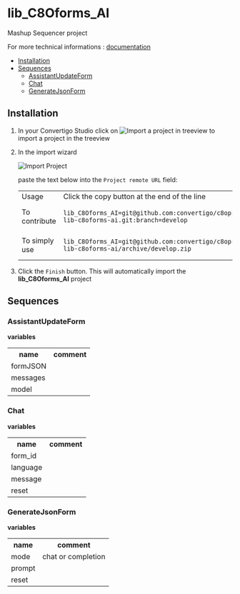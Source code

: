 


# lib_C8Oforms_AI

Mashup Sequencer project


For more technical informations : [documentation](./project.md)

- [Installation](#installation)
- [Sequences](#sequences)
    - [AssistantUpdateForm](#assistantupdateform)
    - [Chat](#chat)
    - [GenerateJsonForm](#generatejsonform)


## Installation

1. In your Convertigo Studio click on ![](https://github.com/convertigo/convertigo/blob/develop/eclipse-plugin-studio/icons/studio/project_import.gif?raw=true "Import a project in treeview") to import a project in the treeview
2. In the import wizard

   ![](https://github.com/convertigo/convertigo/blob/develop/eclipse-plugin-studio/tomcat/webapps/convertigo/templates/ftl/project_import_wzd.png?raw=true "Import Project")
   
   paste the text below into the `Project remote URL` field:
   <table>
     <tr><td>Usage</td><td>Click the copy button at the end of the line</td></tr>
     <tr><td>To contribute</td><td>

     ```
     lib_C8Oforms_AI=git@github.com:convertigo/c8oprj-lib-c8oforms-ai.git:branch=develop
     ```
     </td></tr>
     <tr><td>To simply use</td><td>

     ```
     lib_C8Oforms_AI=git@github.com:convertigo/c8oprj-lib-c8oforms-ai/archive/develop.zip
     ```
     </td></tr>
    </table>
3. Click the `Finish` button. This will automatically import the __lib_C8Oforms_AI__ project


## Sequences

### AssistantUpdateForm

**variables**

<table>
<tr>
<th>name</th><th>comment</th>
</tr>
<tr>
<td>formJSON</td><td></td>
</tr>
<tr>
<td>messages</td><td></td>
</tr>
<tr>
<td>model</td><td></td>
</tr>
</table>

### Chat

**variables**

<table>
<tr>
<th>name</th><th>comment</th>
</tr>
<tr>
<td>form_id</td><td></td>
</tr>
<tr>
<td>language</td><td></td>
</tr>
<tr>
<td>message</td><td></td>
</tr>
<tr>
<td>reset</td><td></td>
</tr>
</table>

### GenerateJsonForm

**variables**

<table>
<tr>
<th>name</th><th>comment</th>
</tr>
<tr>
<td>mode</td><td>chat or completion</td>
</tr>
<tr>
<td>prompt</td><td></td>
</tr>
<tr>
<td>reset</td><td></td>
</tr>
</table>



